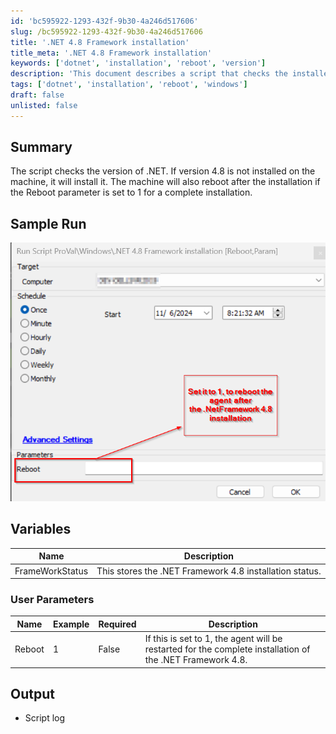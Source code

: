 ```yaml
---
id: 'bc595922-1293-432f-9b30-4a246d517606'
slug: /bc595922-1293-432f-9b30-4a246d517606
title: '.NET 4.8 Framework installation'
title_meta: '.NET 4.8 Framework installation'
keywords: ['dotnet', 'installation', 'reboot', 'version']
description: 'This document describes a script that checks the installed version of .NET Framework on a machine. If version 4.8 is not present, the script will install it and reboot the machine if specified. It also provides details on user parameters and output logs.'
tags: ['dotnet', 'installation', 'reboot', 'windows']
draft: false
unlisted: false
---
```


## Summary

The script checks the version of .NET. If version 4.8 is not installed on the machine, it will install it. The machine will also reboot after the installation if the Reboot parameter is set to 1 for a complete installation.

## Sample Run

![Sample Run](../../../static/img/docs/bc595922-1293-432f-9b30-4a246d517606/image_1.png)

## Variables

| Name              | Description                                               |
|-------------------|-----------------------------------------------------------|
| FrameWorkStatus    | This stores the .NET Framework 4.8 installation status.  |

### User Parameters

| Name    | Example | Required | Description                                                                                      |
|---------|---------|----------|--------------------------------------------------------------------------------------------------|
| Reboot  | 1       | False    | If this is set to 1, the agent will be restarted for the complete installation of the .NET Framework 4.8. |

## Output

- Script log

